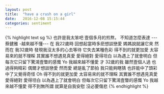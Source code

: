 ```yaml
---
layout: post
title:  "have a crush on a girl"
date:   2016-12-08 15:15:44
categories: sentiment
---
```

{% highlight text sg %}
也許是我太笨吧
壹個多月的煎熬， 不知道怎麼表達
---蔡健雅 -越來越不懂---
在 我22歲時
回想起當時多麽想談戀愛
媽媽說就讓它來
然而在 我32歲時
發現我沒太多的心去等待
它失去某種色彩
得不到的就更加愛
太容易來的就不理睬
其實誰不想遇見真愛
愛得絕對 愛得坦白
以為遇上了就會明白
但每次它只留下驚鴻壹瞥的感慨
Yo 我越來越不懂愛
才 32歲的我
雖然壹個人過 也過得夠精彩
偶爾才想談戀愛
然而愛 總是亂了節拍
我只能夠瞎猜 也許能中了頭彩
中了又覺得奇怪
Oh 得不到的就更加愛
太容易來的就不理睬
其實誰不想遇見真愛
愛得絕對 愛得坦白
以為遇上了就會明白
但每次它只留下驚鴻壹瞥的感慨
Yo 我越來越不懂愛
得不到無所謂
就算是自我安慰
沒必要傷悲
{% endhighlight %}